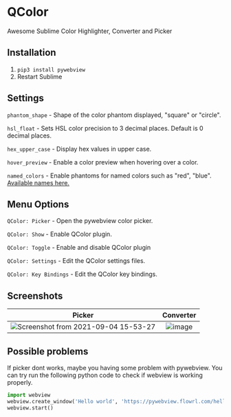 # QColor
Awesome Sublime Color Highlighter, Converter and Picker 


## Installation
1. `pip3 install pywebview`
2. Restart Sublime


## Settings
`phantom_shape` - Shape of the color phantom displayed, "square" or "circle".

`hsl_float` - Sets HSL color precision to 3 decimal places. Default is 0 decimal places.

`hex_upper_case` - Display hex values in upper case.

`hover_preview` - Enable a color preview when hovering over a color.

`named_colors` - Enable phantoms for named colors such as "red", "blue".
[Available names here.](https://www.december.com/html/spec/colorsvg.html)


## Menu Options
`QColor: Picker` - Open the pywebview color picker.

`QColor: Show` - Enable QColor plugin.

`QColor: Toggle` - Enable and disable QColor plugin

`QColor: Settings` - Edit the QColor settings files.

`QColor: Key Bindings` - Edit the QColor key bindings.


## Screenshots
|Picker|Converter|
|:----:|:-------:|
|![Screenshot from 2021-09-04 15-53-27](https://user-images.githubusercontent.com/2568375/132105273-a454bfa7-0f11-4e6b-b141-20654e36fe8c.png) | ![image](https://user-images.githubusercontent.com/2568375/109458175-0fb34c80-7a3b-11eb-8185-a92a24f98f38.png)


## Possible problems
If picker dont works, maybe you having some problem with pywebview. You can try
run the following python code to check if webview is working properly.
```python
import webview
webview.create_window('Hello world', 'https://pywebview.flowrl.com/hello')
webview.start()
```
